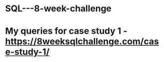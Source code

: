 # SQL---8-week-challenge
# My queries for case study 1 - https://8weeksqlchallenge.com/case-study-1/
